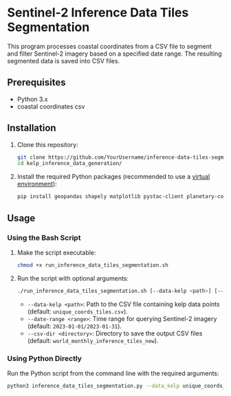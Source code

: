 # Sentinel-2 Inference Data Tiles Segmentation

This program processes coastal coordinates from a CSV file to segment and filter Sentinel-2 imagery based on a specified date range. The resulting segmented data is saved into CSV files.

## Prerequisites

- Python 3.x
- coastal coordinates csv

## Installation

1. Clone this repository:

    ```bash
    git clone https://github.com/YourUsername/inference-data-tiles-segmentation.git
    cd kelp_inference_data_generation/
    ```

2. Install the required Python packages (recommended to use a [virtual environment](https://docs.python.org/3/library/venv.html)):

    ```bash
    pip install geopandas shapely matplotlib pystac-client planetary-computer requests pandas
    ```

## Usage

### Using the Bash Script

1. Make the script executable:

    ```bash
    chmod +x run_inference_data_tiles_segmentation.sh
    ```

2. Run the script with optional arguments:

    ```bash
    ./run_inference_data_tiles_segmentation.sh [--data-kelp <path>] [--date-range <range>] [--csv-dir <directory>]
    ```

   - `--data-kelp <path>`: Path to the CSV file containing kelp data points (default: `unique_coords_tiles.csv`).
   - `--date-range <range>`: Time range for querying Sentinel-2 imagery (default: `2023-01-01/2023-01-31`).
   - `--csv-dir <directory>`: Directory to save the output CSV files (default: `world_monthly_inference_tiles_new`).

### Using Python Directly

Run the Python script from the command line with the required arguments:

```bash
python3 inference_data_tiles_segmentation.py --data_kelp unique_coords_tiles.csv --date_range 2023-01-01/2023-01-31 --csv_dir world_monthly_inference_tiles_new
 ```